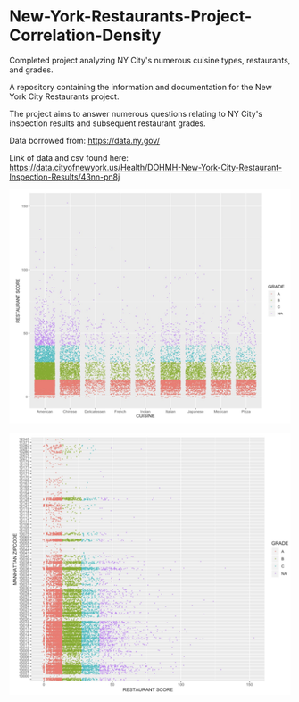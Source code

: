 # New-York-Restaurants-Project-Correlation-Density
Completed project analyzing NY City's numerous cuisine types, restaurants, and grades.

A repository containing the information and documentation for the New York City Restaurants project.

The project aims to answer numerous questions relating to NY City's inspection results and subsequent
restaurant grades. 

Data borrowed from:  https://data.ny.gov/

Link of data and csv found here:
https://data.cityofnewyork.us/Health/DOHMH-New-York-City-Restaurant-Inspection-Results/43nn-pn8j


![Restaurant Grades and Cuisine Type](https://github.com/artwang31/New-York-Restaurants-Correlation-Density/blob/master/Restaurant%20Grade%20and%20Cuisine%20Type.png)


![Restaurant Grades and Zipcode](https://github.com/artwang31/New-York-Restaurants-Correlation-Density/blob/master/Restaurant%20Grades%20by%20Zipcode.png)
